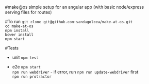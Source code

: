#make@os
simple setup for an angular app (with basic node/express serving files for routes)

#To run
`git clone git@github.com:sandagolcea/make-at-os.git`  
`cd make-at-os`  
`npm install`  
`bower install`  
`npm start`  

#Tests
- unit
`npm test`  

- e2e
`npm start`  
`npm run webdriver` - if error, run `npm run update-webdriver` first  
`npm run protractor`  
